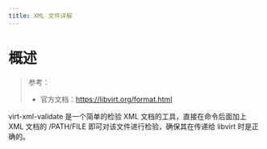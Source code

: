 ```yaml
---
title: XML 文件详解
---
```


# 概述

> 参考：
> - 官方文档：<https://libvirt.org/format.html>

virt-xml-validate 是一个简单的检验 XML 文档的工具，直接在命令后面加上 XML 文档的 /PATH/FILE 即可对该文件进行检验，确保其在传递给 libvirt 时是正确的。
